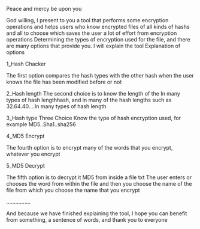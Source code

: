 Peace and mercy be upon you 


God willing, I present to you a tool that performs some encryption operations and helps users who know encrypted files of all kinds of hashs and all to choose which saves the user a lot of effort from encryption operations Determining the types of encryption used for the file, and there are many options that provide you. I will explain the tool Explanation of options 


1_Hash Chacker 

The first option compares the hash types with the other hash when the user knows the file has been modified before or not 

2_Hash length 
The second choice is to know the length of the In many types of hash lengthhash, and in many of the hash lengths such as 32.64.40....In many types of hash length

3_Hash type
Three Choice Know the type of hash encryption used, for example MD5..Sha1..sha256

4_MD5 Encrypt 

The fourth option is to encrypt many of the words that you encrypt, whatever you encrypt 

5_MD5 Decrypt

The fifth option is to decrypt it MD5 from inside a file txt The user enters or chooses the word from within the file and then you choose the name of the file from which you choose the name that you encrypt 

................

And because we have finished explaining the tool, I hope you can benefit from something, a sentence of words, and thank you to everyone
